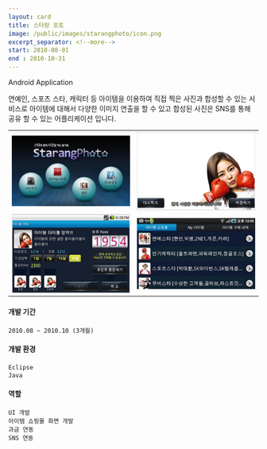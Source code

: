 ```yaml
---
layout: card
title: 스타랑 포토
image: /public/images/starangphoto/icon.png
excerpt_separator: <!--more-->
start: 2010-08-01
end : 2010-10-31
---
```

Android Application

<!--more-->
연예인, 스포츠 스타, 캐릭터 등 아이템을 이용하여 직접 찍은 사진과 합성할 수 있는 서비스로 아이템에 대해서 다양한 이미지 연출을 할 수 있고 합성된 사진은 SNS를 통해 공유 할 수 있는 어플리케이션 입니다.

<table>
<tr>
<td>
<img src="/public/images/starangphoto/sp_01.jpeg">
</td>
<td>
<img src="/public/images/starangphoto/sp_02.png">
</td>
</tr>
<tr>
<td>
<img src="/public/images/starangphoto/sp_03.png">
</td>
<td>
<img src="/public/images/starangphoto/sp_04.jpeg">
</td>
</tr>
</table>

#### 개발 기간
    2010.08 ~ 2010.10 (3개월)

#### 개발 환경
    Eclipse
    Java

#### 역할
    UI 개발
    아이템 쇼핑몰 화면 개발
    과금 연동
    SNS 연동
